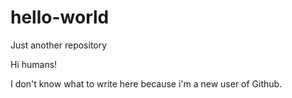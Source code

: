 # hello-world
Just another repository


Hi humans!

I don't know what to write here because i'm a new user of Github.
